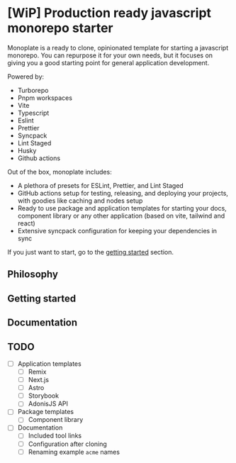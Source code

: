 # [WiP] Production ready javascript monorepo starter

Monoplate is a ready to clone, opinionated template for starting a javascript monorepo. You can repurpose it for your own needs, but it focuses on giving you a good starting point for general application development.

Powered by:

- Turborepo
- Pnpm workspaces
- Vite
- Typescript
- Eslint
- Prettier
- Syncpack
- Lint Staged
- Husky
- Github actions

Out of the box, monoplate includes:

- A plethora of presets for ESLint, Prettier, and Lint Staged
- GitHub actions setup for testing, releasing, and deploying your projects, with goodies like caching and nodes setup
- Ready to use package and application templates for starting your docs, component library or any other application (based on vite, tailwind and react)
- Extensive syncpack configuration for keeping your dependencies in sync

If you just want to start, go to the [getting started](#getting-started) section.

## Philosophy

## Getting started

## Documentation

## TODO

- [ ] Application templates
  - [ ] Remix
  - [ ] Next.js
  - [ ] Astro
  - [ ] Storybook
  - [ ] AdonisJS API
- [ ] Package templates
  - [ ] Component library
- [ ] Documentation
  - [ ] Included tool links
  - [ ] Configuration after cloning
  - [ ] Renaming example `acme` names
